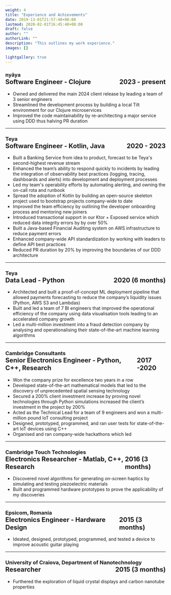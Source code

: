 ```yaml
---
weight: 4
title: "Experience and Achievements"
date: 2019-13-01T21:57:40+08:00
lastmod: 2020-02-01T16:45:40+08:00
draft: false
author: ""
authorLink: ""
description: "This outlines my work experience."
images: []

lightgallery: true
---
```


<h3>
nyāya
  <div style="display: flex; justify-content: space-between;font-size: 20px;">
    <div>Software Engineer - Clojure</div>
    <div>2023 - present</div>
  </div>
</h3>

- Owned and delivered the main 2024 client release by leading a team of 3 senior engineers
- Streamlined the development process by building a local Tilt environment for our Clojure microservices
- Improved the code maintainability by re-architecting a major service using DDD thus halving PR duration

---

<h3>
Teya
  <div style="display: flex; justify-content: space-between;font-size: 20px;">
    <div>Software Engineer - Kotlin, Java</div>
    <div>2020 - 2023</div>
  </div>
</h3>

- Built a Banking Service from idea to product, forecast to be Teya's second-highest revenue stream
- Enhanced the team’s ability to respond quickly to incidents by leading the integration of observability best practices (logging, tracing, dashboards and alerts) into development and deployment processes
- Led my team's operability efforts by automating alerting, and owning the on-call rota and runbook
- Spread the adoption of Kotlin by building an open-source skeleton project used to bootstrap projects company-wide to date
- Improved the team efficiency by outlining the developer onboarding process and mentoring new joiners
- Introduced transactional support in our Ktor + Exposed service which reduced data integrity errors by by over 50%
- Built a Java-based Financial Auditing system on AWS infrastructure to reduce payment errors
- Enhanced company-wide API standardization by working with leaders to define API best practices
- Reduced PR duration by 20% by improving the boundaries of our DDD architecture

---

<h3>
Teya
  <div style="display: flex; justify-content: space-between;font-size: 20px;">
    <div>Data Lead - Python </div>
    <div>2020 (6 months)</div>
  </div>
</h3>


- Architected and built a proof-of-concept ML deployment pipeline that allowed payments forecasting to
  reduce the company’s liquidity issues (Python, AWS S3 and Lambdas)
- Built and led a team of 7 BI engineers that improved the operational efficiency of the company using data
visualisation tools leading to an accelerated company growth
- Led a multi-million investment into a fraud detection company by analysing and operationalising their
state-of-the-art machine learning algorithms

---

<h3>
Cambridge Consultants
  <div style="display: flex; justify-content: space-between;font-size: 20px;">
    <div>Senior Electronics Engineer - Python, C++, Research</div>
    <div>2017 -2020</div>
  </div>
</h3>

- Won the company prize for excellence two years in a row
- Developed state-of-the-art mathematical models that led to the discovery of unprecedented spatial sensing technology
- Secured a 200% client investment increase by proving novel technologies through Python simulations
increased the client’s investment in the project by 200% 
- Acted as the Technical Lead for a team of 9 engineers and won a multi-million pound IoT consulting project
- Designed, prototyped, programmed, and ran user tests for state-of-the-art IoT devices using C++
- Organised and ran company-wide hackathons which led 

---

<h3>
Cambridge Touch Technologies
  <div style="display: flex; justify-content: space-between;font-size: 20px;">
    <div>Electronics Researcher - Matlab, C++, Research </div>
    <div>2016 (3 months)</div>
  </div>
</h3>

- Discovered novel algorithms for generating on-screen haptics by simulating and testing piezoelectric materials
- Built and programmed hardware prototypes to prove the applicability of my discoveries

---

<h3>
Epsicom, Romania
  <div style="display: flex; justify-content: space-between;font-size: 20px;">
    <div>Electronics Engineer - Hardware Design</div>
    <div>2015 (3 months)</div>
  </div>
</h3>

- Ideated, designed, prototyped, programmed, and tested a device to improve acoustic guitar playing
---

<h3>
University of Craiova, Department of Nanotechnology
  <div style="display: flex; justify-content: space-between;font-size: 20px;">
    <div>Researcher</div>
    <div>2015 (3 months)</div>
  </div>
</h3>

- Furthered the exploration of liquid crystal displays and carbon nanotube properties

